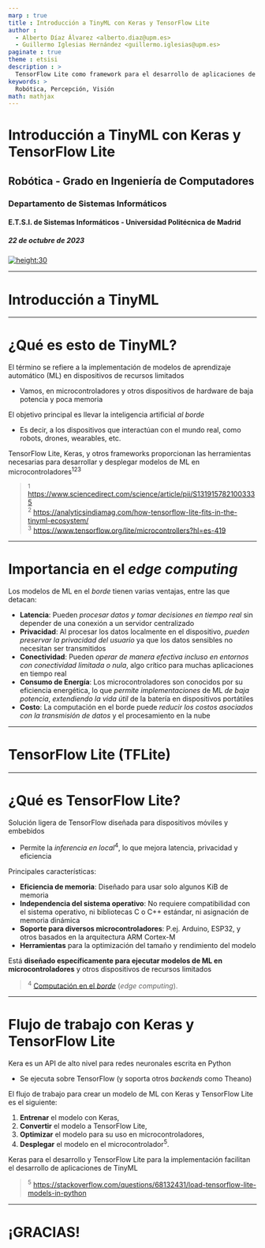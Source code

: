 ```yaml
---
marp : true
title : Introducción a TinyML con Keras y TensorFlow Lite
author :
  - Alberto Díaz Álvarez <alberto.diaz@upm.es>
  - Guillermo Iglesias Hernández <guillermo.iglesias@upm.es>
paginate : true
theme : etsisi
description : >
  TensorFlow Lite como framework para el desarrollo de aplicaciones de aprendizaje automático en dispositivos de recursos limitados
keywords: >
  Robótica, Percepción, Visión
math: mathjax
---
```


<!-- _class: titlepage -->

# Introducción a TinyML con Keras y TensorFlow Lite

## Robótica - Grado en Ingeniería de Computadores

### Departamento de Sistemas Informáticos

#### E.T.S.I. de Sistemas Informáticos - Universidad Politécnica de Madrid

##### 22 de octubre de 2023

[![height:30](https://img.shields.io/badge/License-CC%20BY--NC--SA%204.0-informational.svg)](https://creativecommons.org/licenses/by-nc-sa/4.0/)

---

# Introducción a TinyML<!-- _class: section -->

---

# ¿Qué es esto de TinyML?

El término se refiere a la implementación de modelos de aprendizaje automático (ML) en dispositivos de recursos limitados

- Vamos, en microcontroladores y otros dispositivos de hardware de baja potencia y poca memoria

El objetivo principal es llevar la inteligencia artificial <i>al borde</i>

- Es decir, a los dispositivos que interactúan con el mundo real, como robots, drones, wearables, etc.

TensorFlow Lite, Keras, y otros frameworks proporcionan las herramientas necesarias para desarrollar y desplegar modelos de ML en microcontroladores<sup>​1​</sup>​<sup>​2​​</sup><sup>​3​</sup>

> <sup>​1​</sup> <https://www.sciencedirect.com/science/article/pii/S1319157821003335>  
> <sup>​2</sup> <https://analyticsindiamag.com/how-tensorflow-lite-fits-in-the-tinyml-ecosystem/>  
> <sup>​3​</sup> <https://www.tensorflow.org/lite/microcontrollers?hl=es-419>

---

# Importancia en el <i>edge computing</i>

Los modelos de ML en el <i>borde</i> tienen varias ventajas, entre las que detacan:

- **Latencia**: Pueden _procesar datos y tomar decisiones en tiempo real_ sin depender de una conexión a un servidor centralizado
- **Privacidad**: Al procesar los datos localmente en el dispositivo, _pueden preservar la privacidad del usuario_ ya que los datos sensibles no necesitan ser transmitidos
- **Conectividad**: Pueden _operar de manera efectiva incluso en entornos con conectividad limitada o nula_, algo crítico para muchas aplicaciones en tiempo real
- **Consumo de Energía**: Los microcontroladores son conocidos por su eficiencia energética, lo que _permite implementaciones_ de ML _de baja potencia_, _extendiendo la vida útil_ de la batería en dispositivos portátiles
- **Costo**: La computación en el borde puede _reducir los costos asociados con la transmisión de datos_ y el procesamiento en la nube

---

# TensorFlow Lite (TFLite)<!-- _class: section -->

---

# ¿Qué es TensorFlow Lite?

Solución ligera de TensorFlow diseñada para dispositivos móviles y embebidos

- Permite la _inferencia en local_<sup>4</sup>, lo que mejora latencia, privacidad y eficiencia

Principales características:

- **Eficiencia de memoria**: Diseñado para usar solo algunos KiB de memoria
- **Independencia del sistema operativo**: No requiere compatibilidad con el sistema operativo, ni bibliotecas C o C++ estándar, ni asignación de memoria dinámica
- **Soporte para diversos microcontroladores**: P.ej. Arduino, ESP32, y otros basados en la arquitectura ARM Cortex-M
- **Herramientas** para la optimización del tamaño y rendimiento del modelo

Está **diseñado específicamente para ejecutar modelos de ML en microcontroladores** y otros dispositivos de recursos limitados

> <sup>4</sup> [Computación en el <i>borde</i>](https://en.wikipedia.org/wiki/Edge_computing) (<i>edge computing</i>).

---

# Flujo de trabajo con Keras y TensorFlow Lite

Kera es un API de alto nivel para redes neuronales escrita en Python

- Se ejecuta sobre TensorFlow (y soporta otros _backends_ como Theano)

El flujo de trabajo para crear un modelo de ML con Keras y TensorFlow Lite es el siguiente:

1. **Entrenar** el modelo con Keras,
2. **Convertir** el modelo a TensorFlow Lite,
3. **Optimizar** el modelo para su uso en microcontroladores,
4. **Desplegar** el modelo en el microcontrolador<sup>5</sup>.

Keras para el desarrollo y TensorFlow Lite para la implementación facilitan el desarrollo de aplicaciones de TinyML

> <sup>5</sup> <https://stackoverflow.com/questions/68132431/load-tensorflow-lite-models-in-python>

---

# ¡GRACIAS!<!--_class: endpage-->
